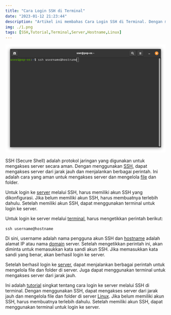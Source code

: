 ```yaml
---
title: "Cara Login SSH di Terminal"
date: "2023-01-12 21:23:44"
description: "Artikel ini membahas Cara Login SSH di Terminal. Dengan menggunakan SSH, dapat mengakses server dari jarak jauh dan mengelola file dan folder di server."
img: ./1.png
tags: [SSH,Tutorial,Terminal,Server,Hostname,Linux]
---
```


![Login SSH di Terminal](1.png)

SSH (Secure Shell) adalah protokol jaringan yang digunakan untuk mengakses server secara aman. Dengan menggunakan [SSH](https://wappur.my.id/tags/ssh/), dapat mengakses server dari jarak jauh dan menjalankan berbagai perintah. Ini adalah cara yang aman untuk mengakses server dan mengelola [file](https://wappur.my.id/tags/file/) dan folder.

Untuk login ke [server](https://wappur.my.id/tags/server/) melalui SSH, harus memiliki akun SSH yang dikonfigurasi. Jika belum memiliki akun SSH, harus membuatnya terlebih dahulu. Setelah memiliki akun SSH, dapat menggunakan terminal untuk login ke server.

Untuk login ke server melalui [terminal](https://wappur.my.id/tags/terminal/), harus mengetikkan perintah berikut:

<code>ssh username@hostname</code>

Di sini, username adalah nama pengguna akun SSH dan [hostname](https://wappur.my.id/tags/hostname/) adalah alamat IP atau nama [domain](https://wappur.my.id/tags/domain/) server. Setelah mengetikkan perintah ini, akan diminta untuk memasukkan kata sandi akun SSH. Jika memasukkan kata sandi yang benar, akan berhasil login ke server.

Setelah berhasil login ke [server](https://wappur.my.id/tags/server/), dapat menjalankan berbagai perintah untuk mengelola file dan folder di server. Juga dapat menggunakan terminal untuk mengakses server dari jarak jauh.

Ini adalah [tutorial](https://wappur.my.id/tags/tutorial/) singkat tentang cara login ke server melalui SSH di terminal. Dengan menggunakan SSH, dapat mengakses server dari jarak jauh dan mengelola file dan folder di server [Linux](https://wappur.my.id/tags/linux/). Jika belum memiliki akun SSH, harus membuatnya terlebih dahulu. Setelah memiliki akun SSH, dapat menggunakan terminal untuk login ke server.